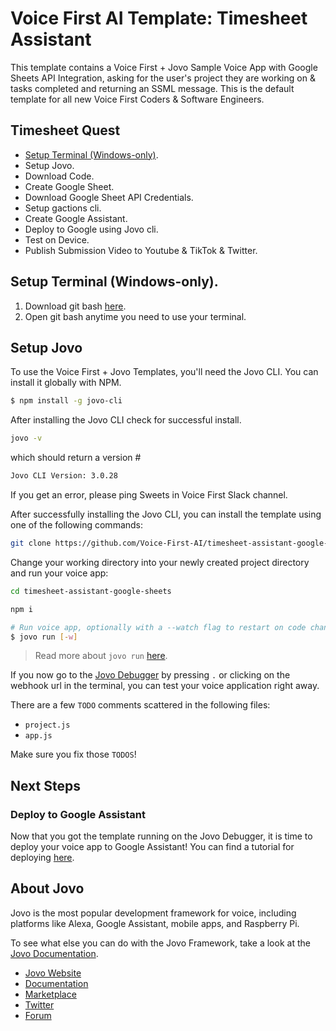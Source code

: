 # Voice First AI Template: Timesheet Assistant

This template contains a Voice First + Jovo Sample Voice App with Google Sheets API Integration, asking for the user's project they are working on & tasks completed and returning an SSML message. This is the default template for all new Voice First Coders & Software Engineers.

## Timesheet Quest
* [Setup Terminal (Windows-only)](#setup-terminal-(windows-only)).
* Setup Jovo.
* Download Code.
* Create Google Sheet.
* Download Google Sheet API Credentials.
* Setup gactions cli.
* Create Google Assistant.
* Deploy to Google using Jovo cli.
* Test on Device.
* Publish Submission Video to Youtube & TikTok & Twitter.

## Setup Terminal (Windows-only).
1. Download git bash [here](https://git-scm.com/downloads). 
2. Open git bash anytime you need to use your terminal.

## Setup Jovo

To use the Voice First + Jovo Templates, you'll need the Jovo CLI. You can install it globally with NPM.

```sh
$ npm install -g jovo-cli
```

After installing the Jovo CLI check for successful install.
```sh
jovo -v
```
which should return a version #
```sh
Jovo CLI Version: 3.0.28
```
If you get an error, please ping Sweets in Voice First Slack channel.

After successfully installing the Jovo CLI, you can install the template using one of the following commands:

```sh
git clone https://github.com/Voice-First-AI/timesheet-assistant-google-sheets.git
```

Change your working directory into your newly created project directory and run your voice app:
```sh
cd timesheet-assistant-google-sheets

npm i

# Run voice app, optionally with a --watch flag to restart on code changes.
$ jovo run [-w]
```

> Read more about `jovo run` [here](https://www.jovo.tech/marketplace/jovo-cli#jovo-run).

If you now go to the [Jovo Debugger](https://www.jovo.tech/marketplace/jovo-plugin-debugger) by pressing `.` or clicking on the webhook url in the terminal, you can test your voice application right away.

There are a few `TODO` comments scattered in the following files:
* `project.js`
* `app.js`

Make sure you fix those `TODOS`!

## Next Steps

### Deploy to Google Assistant
Now that you got the template running on the Jovo Debugger, it is time to deploy your voice app to Google Assistant! You can find a tutorial for deploying [here](https://www.jovo.tech/tutorials/google-conversational-actions-getting-started).

## About Jovo

Jovo is the most popular development framework for voice, including platforms like Alexa, Google Assistant, mobile apps, and Raspberry Pi.

To see what else you can do with the Jovo Framework, take a look at the [Jovo Documentation](https://www.jovo.tech/docs/).

-   [Jovo Website](https://jovo.tech/)
-   [Documentation](https://jovo.tech/docs/)
-   [Marketplace](https://www.jovo.tech/marketplace/)
-   [Twitter](https://twitter.com/jovotech/)
-   [Forum](https://community.jovo.tech/)
